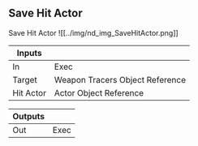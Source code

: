 ## Save Hit Actor
Save Hit Actor
![[../img/nd_img_SaveHitActor.png]]

|Inputs||
|--|--|
| In | Exec |
| Target | Weapon Tracers Object Reference |
| Hit Actor | Actor Object Reference |

|Outputs||
|--|--|
| Out | Exec |

